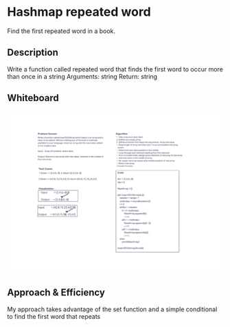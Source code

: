 # Hashmap repeated word

Find the first repeated word in a book.

## Description

Write a function called repeated word that finds the first word to occur more than once in a string
Arguments: string
Return: string

## Whiteboard

![alt text](https://github.com/PGPere/data-structures-and-algorithms/blob/4eba81234f62260d748cb19cc254c95d2817f680/array-insert-shift/Code%20Challenge%202.png)
## Approach & Efficiency

My approach takes advantage of the set function and a simple conditional to find the first word that repeats